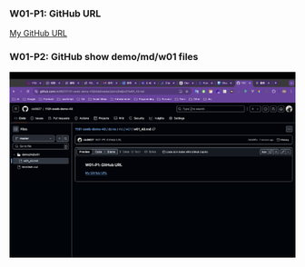 ### W01-P1: GitHub URL

[My GitHub URL](https://github.com/vic0627/1131-sweb-demo-43)

### W01-P2: GitHub show demo/md/w01 files

![](w01-p1.png)